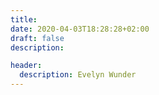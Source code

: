 ```yaml
---
title: 
date: 2020-04-03T18:28:28+02:00
draft: false
description: 

header:
  description: Evelyn Wunder
---
```

